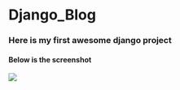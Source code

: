 # Django_Blog 



### Here is my first awesome django project 

#### Below is the screenshot
![](["C:\Users\kayod\OneDrive\Desktop\127.0.0.1_8000_.png"](https://lp-cms-production.imgix.net/news/2016/01/Burmese-Python-U.S.-Fish-Wildlife-Service.jpg?auto=format&fit=crop&sharp=10&vib=20&ixlib=react-8.6.4&w=850&q=20&dpr=5))
